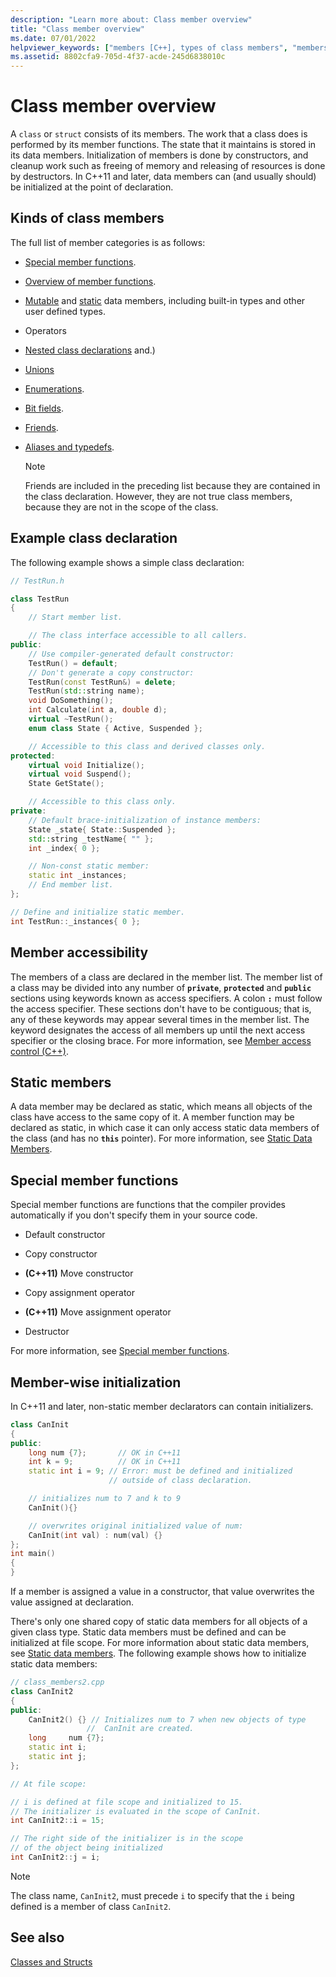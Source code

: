 ```yaml
---
description: "Learn more about: Class member overview"
title: "Class member overview"
ms.date: 07/01/2022
helpviewer_keywords: ["members [C++], types of class members", "members [C++]", "class members [C++], types of", "class members"]
ms.assetid: 8802cfa9-705d-4f37-acde-245d6838010c
---
```

# Class member overview

A `class` or `struct` consists of its members. The work that a class does is performed by its member functions. The state that it maintains is stored in its data members. Initialization of members is done by constructors, and cleanup work such as freeing of memory and releasing of resources is done by destructors. In C++11 and later, data members can (and usually should) be initialized at the point of declaration.

## Kinds of class members

The full list of member categories is as follows:

- [Special member functions](special-member-functions.md).

- [Overview of member functions](overview-of-member-functions.md).

- [Mutable](static-members-cpp.md) and [static](static-members-cpp.md) data members, including built-in types and other user defined types.

- Operators

- [Nested class declarations](nested-class-declarations.md) and.)

- [Unions](unions.md)

- [Enumerations](../cpp/enumerations-cpp.md).

- [Bit fields](../cpp/cpp-bit-fields.md).

- [Friends](../cpp/friend-cpp.md).

- [Aliases and typedefs](../cpp/aliases-and-typedefs-cpp.md).

    > [!NOTE]
    >  Friends are included in the preceding list because they are contained in the class declaration. However, they are not true class members, because they are not in the scope of the class.

## Example class declaration

The following example shows a simple class declaration:

```cpp
// TestRun.h

class TestRun
{
    // Start member list.

    // The class interface accessible to all callers.
public:
    // Use compiler-generated default constructor:
    TestRun() = default;
    // Don't generate a copy constructor:
    TestRun(const TestRun&) = delete;
    TestRun(std::string name);
    void DoSomething();
    int Calculate(int a, double d);
    virtual ~TestRun();
    enum class State { Active, Suspended };

    // Accessible to this class and derived classes only.
protected:
    virtual void Initialize();
    virtual void Suspend();
    State GetState();

    // Accessible to this class only.
private:
    // Default brace-initialization of instance members:
    State _state{ State::Suspended };
    std::string _testName{ "" };
    int _index{ 0 };

    // Non-const static member:
    static int _instances;
    // End member list.
};

// Define and initialize static member.
int TestRun::_instances{ 0 };
```

## Member accessibility

The members of a class are declared in the member list. The member list of a class may be divided into any number of **`private`**, **`protected`** and **`public`** sections using keywords known as access specifiers. A colon **`:`** must follow the access specifier.  These sections don't have to be contiguous; that is, any of these keywords may appear several times in the member list. The keyword designates the access of all members up until the next access specifier or the closing brace. For more information, see [Member access control (C++)](../cpp/member-access-control-cpp.md).

## Static members

A data member may be declared as static, which means all objects of the class have access to the same copy of it. A member function may be declared as static, in which case it can only access static data members of the class (and has no **`this`** pointer). For more information, see [Static Data Members](../cpp/static-members-cpp.md).

## Special member functions

Special member functions are functions that the compiler provides automatically if you don't specify them in your source code.

- Default constructor

- Copy constructor

- **(C++11)** Move constructor

- Copy assignment operator

- **(C++11)** Move assignment operator

- Destructor

For more information, see [Special member functions](../cpp/special-member-functions.md).

## Member-wise initialization

In C++11 and later, non-static member declarators can contain initializers.

```cpp
class CanInit
{
public:
    long num {7};       // OK in C++11
    int k = 9;          // OK in C++11
    static int i = 9; // Error: must be defined and initialized
                      // outside of class declaration.

    // initializes num to 7 and k to 9
    CanInit(){}

    // overwrites original initialized value of num:
    CanInit(int val) : num(val) {}
};
int main()
{
}
```

If a member is assigned a value in a constructor, that value overwrites the value assigned at declaration.

There's only one shared copy of static data members for all objects of a given class type. Static data members must be defined and can be initialized at file scope. For more information about static data members, see [Static data members](../cpp/static-members-cpp.md). The following example shows how to initialize static data members:

```cpp
// class_members2.cpp
class CanInit2
{
public:
    CanInit2() {} // Initializes num to 7 when new objects of type
                 //  CanInit are created.
    long     num {7};
    static int i;
    static int j;
};

// At file scope:

// i is defined at file scope and initialized to 15.
// The initializer is evaluated in the scope of CanInit.
int CanInit2::i = 15;

// The right side of the initializer is in the scope
// of the object being initialized
int CanInit2::j = i;
```

> [!NOTE]
> The class name, `CanInit2`, must precede `i` to specify that the `i` being defined is a member of class `CanInit2`.

## See also

[Classes and Structs](../cpp/classes-and-structs-cpp.md)
